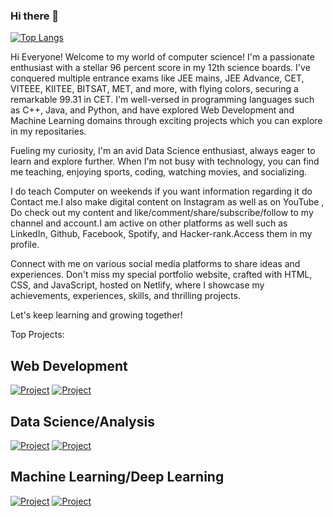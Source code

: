 ### Hi there 👋

[![Top Langs](https://github-readme-stats.vercel.app/api/top-langs/?username=kunzbhatia&layout=donut)](https://github.com/kunzbhatia/github-readme-stats)

Hi Everyone! Welcome to my world of computer science! I'm a passionate enthusiast with a stellar 96 percent score in my 12th science boards. I've conquered multiple entrance exams like JEE mains, JEE Advance, CET, VITEEE, KIITEE, BITSAT, MET, and more, with flying colors, securing a remarkable 99.31 in CET. I'm well-versed in programming languages such as C++, Java, and Python, and have explored Web Development and Machine Learning domains through exciting projects which you can explore in my repositaries.

Fueling my curiosity, I'm an avid Data Science enthusiast, always eager to learn and explore further. When I'm not busy with technology, you can find me teaching, enjoying sports, coding, watching movies, and socializing.

I do teach Computer on weekends if you want information regarding it do Contact me.I also make digital content on Instagram as well as on YouTube , Do check out my content and like/comment/share/subscribe/follow to my channel and account.I am active on other platforms as well such as LinkedIn, Github, Facebook, Spotify, and Hacker-rank.Access them in my profile.

Connect with me on various social media platforms to share ideas and experiences. Don't miss my special portfolio website, crafted with HTML, CSS, and JavaScript, hosted on Netlify, where I showcase my achievements, experiences, skills, and thrilling projects.

Let's keep learning and growing together!

Top Projects:
## Web Development
[![Project](https://github-readme-stats.vercel.app/api/pin/?username=kunzbhatia&repo=Portfolio-Website)](https://github.com/kunzbhatia/github-readme-stats)
[![Project](https://github-readme-stats.vercel.app/api/pin/?username=kunzbhatia&repo=Omnifood-Website)](https://github.com/kunzbhatia/github-readme-stats)

## Data Science/Analysis
[![Project](https://github-readme-stats.vercel.app/api/pin/?username=kunzbhatia&repo=kunzbhatia)](https://github.com/kunzbhatia/github-readme-stats)
[![Project](https://github-readme-stats.vercel.app/api/pin/?username=kunzbhatia&repo=kunzbhatia)](https://github.com/kunzbhatia/github-readme-stats)

## Machine Learning/Deep Learning
[![Project](https://github-readme-stats.vercel.app/api/pin/?username=kunzbhatia&repo=kunzbhatia)](https://github.com/kunzbhatia/github-readme-stats)
[![Project](https://github-readme-stats.vercel.app/api/pin/?username=kunzbhatia&repo=kunzbhatia)](https://github.com/kunzbhatia/github-readme-stats)
